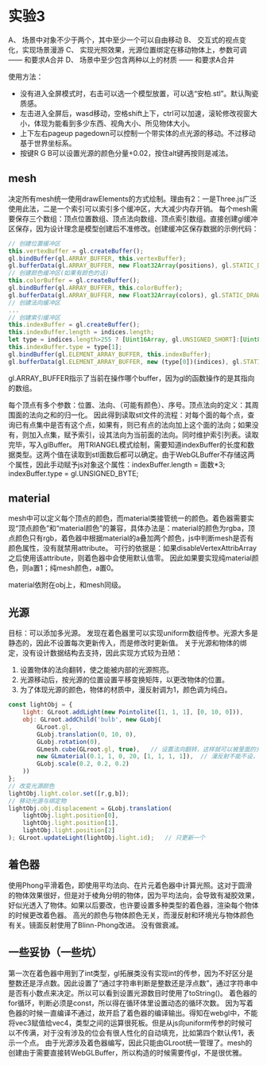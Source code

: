 # 实验3
A、 场景中对象不少于两个，其中至少一个可以自由移动
B、 交互式的视点变化，实现场景漫游
C、 实现光照效果，光源位置绑定在移动物体上，参数可调    —— 和要求A合并
D、 场景中至少包含两种以上的材质    —— 和要求A合并

使用方法：
- 没有进入全屏模式时，右击可以选一个模型放置，可以选“安柏.stl”。默认陶瓷质感。
- 左击进入全屏后，wasd移动，空格shift上下，ctrl可以加速，滚轮修改视窗大小，体现为能看到多少东西、视角大小、所见物体大小。
- 上下左右pageup pagedown可以控制一个带实体的点光源的移动。不过移动基于世界坐标系。
- 按键R G B可以设置光源的颜色分量+0.02，按住alt键再按则是减法。

## mesh
决定所有mesh统一使用drawElements的方式绘制。理由有2：一是Three.js广泛使用此法，二是一个索引可以索引多个缓冲区，大大减少内存开销。
每个mesh需要保存三个数组：顶点位置数组、顶点法向数组、顶点索引数组。直接创建gl缓冲区保存，因为设计理念是模型创建后不准修改。创建缓冲区保存数据的示例代码：
```js
// 创建位置缓冲区
this.vertexBuffer = gl.createBuffer();
gl.bindBuffer(gl.ARRAY_BUFFER, this.vertexBuffer);
gl.bufferData(gl.ARRAY_BUFFER, new Float32Array(positions), gl.STATIC_DRAW);
// 创建颜色缓冲区(如果有颜色的话)
this.colorBuffer = gl.createBuffer();
gl.bindBuffer(gl.ARRAY_BUFFER, this.colorBuffer);
gl.bufferData(gl.ARRAY_BUFFER, new Float32Array(colors), gl.STATIC_DRAW);
// 创建法向缓冲区
...
// 创建索引缓冲区
this.indexBuffer = gl.createBuffer();
this.indexBuffer.length = indices.length;
let type = indices.length>255 ? [Uint16Array, gl.UNSIGNED_SHORT]:[Uint8Array, gl.UNSIGNED_BYTE];
this.indexBuffer.type = type[1];
gl.bindBuffer(gl.ELEMENT_ARRAY_BUFFER, this.indexBuffer);
gl.bufferData(gl.ELEMENT_ARRAY_BUFFER, new (type[0])(indices), gl.STATIC_DRAW);
```
gl.ARRAY_BUFFER指示了当前在操作哪个buffer，因为gl的函数操作的是其指向的数组。

每个顶点有多个参数：位置、法向、（可能有颜色）、序号。顶点法向的定义：其周围面的法向之和的归一化。
因此得到读取stl文件的流程：对每个面的每个点，查询已有点集中是否有这个点，如果有，则已有点的法向加上这个面的法向；如果没有，则加入点集，赋予索引，设其法向为当前面的法向。同时维护索引列表。读取完毕，写入glBuffer。
用TRIANGEL模式绘制，需要知道indexBuffer的长度和数据类型。这两个值在读取到stl面数后都可以确定。由于WebGLBuffer不存储这两个属性，因此手动赋予js对象这个属性：indexBuffer.length = 面数*3; indexBuffer.type = gl.UNSIGNED_BYTE;

## material
mesh中可以定义每个顶点的颜色，而material类接管统一的颜色。着色器需要实现“顶点颜色”和“material颜色”的兼容，具体办法是：material的颜色为rgba，顶点颜色只有rgb，着色器中根据material的a叠加两个颜色，js中判断mesh是否有颜色属性，没有就禁用attribute。
可行的依据是：如果disableVertexAttribArray之后使用该attribute，则着色器中会使用默认值零。
因此如果要实现纯material颜色，则a置1；纯mesh颜色，a置0。

material依附在obj上，和mesh同级。

## 光源
目标：可以添加多光源。
发现在着色器里可以实现uniform数组传参。光源大多是静态的，因此不设置每次更新传入，而是修改时更新值。
关于光源和物体的绑定，没有设计数据结构去支持，因此实现方式较为丑陋：
1. 设置物体的法向翻转，使之能被内部的光源照亮。
2. 光源移动后，按光源的位置设置平移变换矩阵，以更改物体的位置。
3. 为了体现光源的颜色，物体的材质中，漫反射调为1，颜色调为纯白。
```js
const lightObj = {
    light: GLroot.addLight(new Pointolite([1, 1, 1], [0, 10, 0])),
    obj: GLroot.addChild('bulb', new GLobj(
        GLroot.gl,
        GLobj.translation(0, 10, 0),
        GLobj.rotation(0),
        GLmesh.cube(GLroot.gl, true),   // 设置法向翻转，这样就可以被里面的光源照亮了
        new GLmaterial(0.1, 1, 0, 20, [1, 1, 1, 1]),  // 漫反射不能不设，不然黑的
        GLobj.scale(0.2, 0.2, 0.2)
    ))
};
// 改变光源颜色
lightObj.light.color.set([r,g,b]);
// 移动光源与绑定物
lightObj.obj.displacement = GLobj.translation(
    lightObj.light.position[0],
    lightObj.light.position[1],
    lightObj.light.position[2]
); GLroot.updateLight(lightObj.light.id);   // 只更新一个
```

## 着色器
使用Phong平滑着色，即使用平均法向、在片元着色器中计算光照。这对于圆滑的物体效果很好，但是对于棱角分明的物体，因为平均法向，会导致有凝胶效果，好似光透入了物体。如果以后要改，也许要设置多种类型的着色器，渲染每个物体的时候更改着色器。
高光的颜色与物体颜色无关，而漫反射和环境光与物体颜色有关。镜面反射使用了Blinn-Phong改进。
没有做衰减。

## 一些妥协（一些坑）
第一次在着色器中用到了int类型，gl拓展类没有实现int的传参，因为不好区分是整数还是浮点数。因此设置了“通过字符串判断是整数还是浮点数”，通过字符串中是否有小数点来决定。所以可以看到设置光源数目时使用了toString()。
着色器的for循环，判断必须是const，所以得在循环体里设置动态的循环次数。
因为写着色器的时候一直编译不通过，故开启了着色器的编译输出。得知在webgl中，不能将vec3赋值给vec4，类型之间的运算很死板。但是从js向uniform传参的时候可以不传满，对于没有涉及的位会有很人性化的自动填充，比如第四个默认传1，表示一个点。
由于光源涉及着色器编写，因此只能由GLroot统一管理了。mesh的创建由于需要直接转WebGLBuffer，所以构造的时候需要传gl，不是很优雅。
